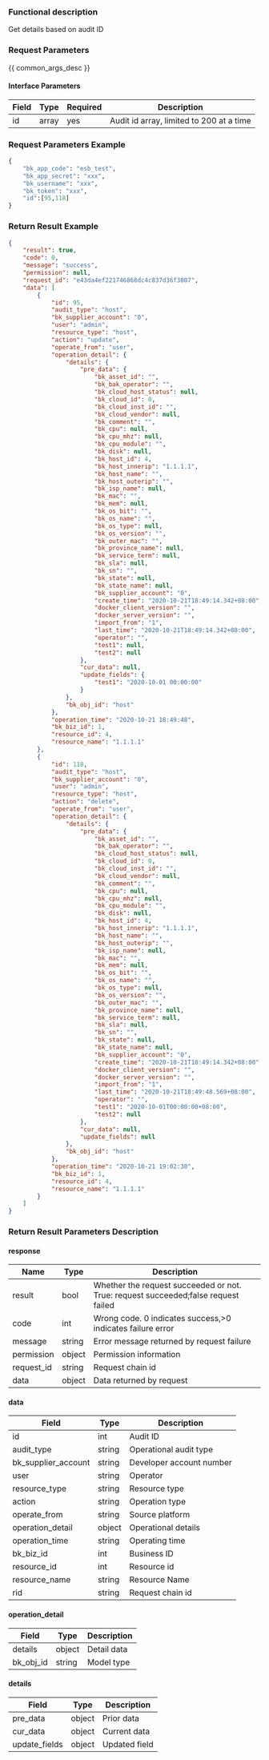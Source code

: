 ### Functional description

 Get details based on audit ID

### Request Parameters

{{ common_args_desc }}

#### Interface Parameters

| Field      | Type      | Required   | Description      |
|-----------|------------|--------|------------|
| id     |   array    | yes   | Audit id array, limited to 200 at a time                                             |

### Request Parameters Example

```python
{
    "bk_app_code": "esb_test",
    "bk_app_secret": "xxx",
    "bk_username": "xxx",
    "bk_token": "xxx",
    "id":[95,118]
}

```

### Return Result Example

```json
{
    "result": true,
    "code": 0,
    "message": "success",
    "permission": null,
    "request_id": "e43da4ef221746868dc4c837d36f3807",
    "data": [
        {
            "id": 95,
            "audit_type": "host",
            "bk_supplier_account": "0",
            "user": "admin",
            "resource_type": "host",
            "action": "update",
            "operate_from": "user",
            "operation_detail": {
                "details": {
                    "pre_data": {
                        "bk_asset_id": "",
                        "bk_bak_operator": "",
                        "bk_cloud_host_status": null,
                        "bk_cloud_id": 0,
                        "bk_cloud_inst_id": "",
                        "bk_cloud_vendor": null,
                        "bk_comment": "",
                        "bk_cpu": null,
                        "bk_cpu_mhz": null,
                        "bk_cpu_module": "",
                        "bk_disk": null,
                        "bk_host_id": 4,
                        "bk_host_innerip": "1.1.1.1",
                        "bk_host_name": "",
                        "bk_host_outerip": "",
                        "bk_isp_name": null,
                        "bk_mac": "",
                        "bk_mem": null,
                        "bk_os_bit": "",
                        "bk_os_name": "",
                        "bk_os_type": null,
                        "bk_os_version": "",
                        "bk_outer_mac": "",
                        "bk_province_name": null,
                        "bk_service_term": null,
                        "bk_sla": null,
                        "bk_sn": "",
                        "bk_state": null,
                        "bk_state_name": null,
                        "bk_supplier_account": "0",
                        "create_time": "2020-10-21T18:49:14.342+08:00",
                        "docker_client_version": "",
                        "docker_server_version": "",
                        "import_from": "1",
                        "last_time": "2020-10-21T18:49:14.342+08:00",
                        "operator": "",
                        "test1": null,
                        "test2": null
                    },
                    "cur_data": null,
                    "update_fields": {
                        "test1": "2020-10-01 00:00:00"
                    }
                },
                "bk_obj_id": "host"
            },
            "operation_time": "2020-10-21 18:49:48",
            "bk_biz_id": 1,
            "resource_id": 4,
            "resource_name": "1.1.1.1"
        },
        {
            "id": 118,
            "audit_type": "host",
            "bk_supplier_account": "0",
            "user": "admin",
            "resource_type": "host",
            "action": "delete",
            "operate_from": "user",
            "operation_detail": {
                "details": {
                    "pre_data": {
                        "bk_asset_id": "",
                        "bk_bak_operator": "",
                        "bk_cloud_host_status": null,
                        "bk_cloud_id": 0,
                        "bk_cloud_inst_id": "",
                        "bk_cloud_vendor": null,
                        "bk_comment": "",
                        "bk_cpu": null,
                        "bk_cpu_mhz": null,
                        "bk_cpu_module": "",
                        "bk_disk": null,
                        "bk_host_id": 4,
                        "bk_host_innerip": "1.1.1.1",
                        "bk_host_name": "",
                        "bk_host_outerip": "",
                        "bk_isp_name": null,
                        "bk_mac": "",
                        "bk_mem": null,
                        "bk_os_bit": "",
                        "bk_os_name": "",
                        "bk_os_type": null,
                        "bk_os_version": "",
                        "bk_outer_mac": "",
                        "bk_province_name": null,
                        "bk_service_term": null,
                        "bk_sla": null,
                        "bk_sn": "",
                        "bk_state": null,
                        "bk_state_name": null,
                        "bk_supplier_account": "0",
                        "create_time": "2020-10-21T18:49:14.342+08:00",
                        "docker_client_version": "",
                        "docker_server_version": "",
                        "import_from": "1",
                        "last_time": "2020-10-21T18:49:48.569+08:00",
                        "operator": "",
                        "test1": "2020-10-01T00:00:00+08:00",
                        "test2": null
                    },
                    "cur_data": null,
                    "update_fields": null
                },
                "bk_obj_id": "host"
            },
            "operation_time": "2020-10-21 19:02:30",
            "bk_biz_id": 1,
            "resource_id": 4,
            "resource_name": "1.1.1.1"
        }
    ]
}
```

### Return Result Parameters Description

#### response

| Name    | Type   | Description                                    |
| ------- | ------ | ------------------------------------- |
| result  | bool   | Whether the request succeeded or not. True: request succeeded;false request failed|
| code    |  int    | Wrong code. 0 indicates success,>0 indicates failure error   |
| message | string |Error message returned by request failure                   |
| permission    |  object |Permission information    |
| request_id    |  string |Request chain id    |
| data    |  object |Data returned by request                          |

#### data

| Field      | Type      | Description         |
|-----------|-----------|--------------|
|    id |      int  | Audit ID  |
|   audit_type  |     string   |   Operational audit type   |
|   bk_supplier_account  |    string    | Developer account number     |
|   user  |      string  |    Operator|
|   resource_type  |    string    |   Resource type   |
|  action   |    string    |    Operation type|
|    operate_from |    string    |   Source platform   |
|  operation_detail   |     object     | Operational details    |
| operation_time    |     string   |    Operating time|
|  bk_biz_id   |       int | Business ID |
| resource_id    |     int   |    Resource id|
|   resource_name  |     string   | Resource Name    |
|   rid  |     string   | Request chain id    |

#### operation_detail
| Field      | Type      | Description         |
|-----------|-----------|--------------|
|    details |      object  | Detail data   |
|    bk_obj_id |      string  | Model type   |

#### details
| Field      | Type      | Description         |
|-----------|-----------|--------------|
|    pre_data |      object  | Prior data   |
|   cur_data  |     object   |   Current data   |
|   update_fields  |     object   |   Updated field   |
